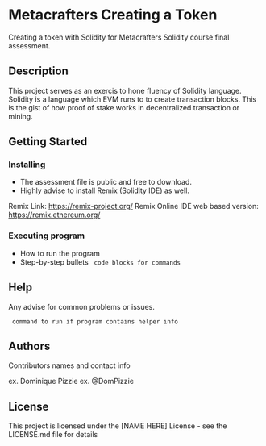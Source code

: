 # Metacrafters Creating a Token
Creating a token with Solidity for Metacrafters Solidity course final assessment.

## Description
This project serves as an exercis to hone fluency of Solidity language.
Solidity is a language which EVM runs to to create transaction blocks.
This is the gist of how proof of stake works in decentralized transaction or mining. 

## Getting Started
### Installing
* The assessment file is public and free to download.
* Highly advise to install Remix (Solidity IDE) as well.

Remix Link: https://remix-project.org/
Remix Online IDE web based version: https://remix.ethereum.org/
### Executing program
* How to run the program
* Step-by-step bullets
``` code blocks for commands```

## Help
Any advise for common problems or issues.

``` command to run if program contains helper info```
## Authors
Contributors names and contact info

ex. Dominique Pizzie
ex. @DomPizzie

## License
This project is licensed under the [NAME HERE] License - see the LICENSE.md file for details
